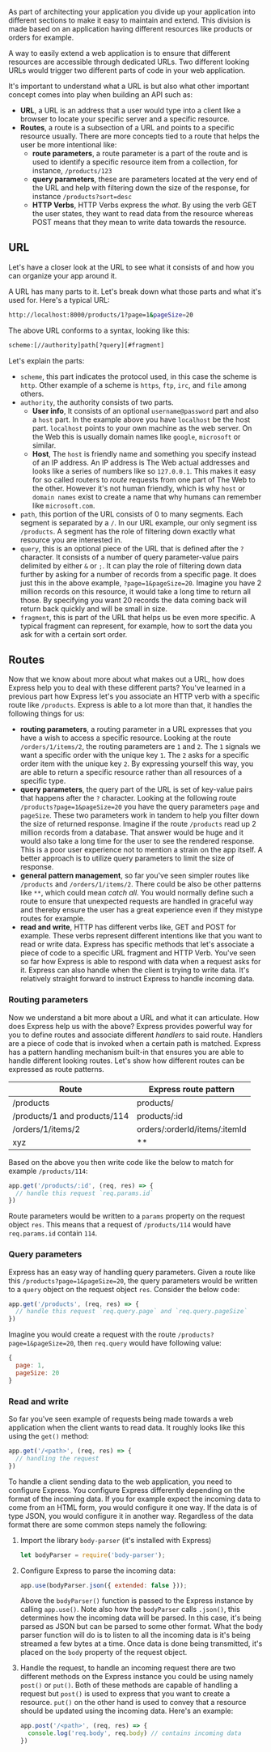 As part of architecting your application you divide up your application into different sections to make it easy to maintain and extend. This division is made based on an application having different resources like products or orders for example. 

A way to easily extend a web application is to ensure that different resources are accessible through dedicated URLs. Two different looking URLs would trigger two different parts of code in your web application.  

It's important to understand what a URL is but also what other important concept comes into play when building an API such as:

- **URL**, a URL is an address that a user would type into a client like a browser to locate your specific server and a specific resource.
- **Routes**, a route is a subsection of a URL and points to a specific resource usually. There are more concepts tied to a route that helps the user be more intentional like:
  - **route parameters**, a route parameter is a part of the route and is used to identify a specific resource item from a collection, for instance, `/products/123`
  - **query parameters**, these are parameters located at the very end of the URL and help with filtering down the size of the response, for instance `/products?sort=desc`
  - **HTTP Verbs**, HTTP Verbs express the *what*. By using the verb GET the user states, they want to read data from the resource whereas POST means that they mean to write data towards the resource.

## URL

Let's have a closer look at the URL to see what it consists of and how you can organize your app around it.

A URL has many parts to it. Let's break down what those parts and what it's used for. Here's a typical URL:

```bash
http://localhost:8000/products/1?page=1&pageSize=20
```

The above URL conforms to a syntax, looking like this:

```bash
scheme:[//authority]path[?query][#fragment]
```

Let's explain the parts:

- `scheme`, this part indicates the protocol used, in this case the scheme is `http`. Other example of a scheme is `https`, `ftp`, `irc`, and `file` among others.
- `authority`, the authority consists of two parts.
  - **User info**, It consists of an optional `username@password` part and also a `host` part. In the example above you have `localhost` be the host part. `localhost` points to your own machine as the web server. On the Web this is usually domain names like `google`, `microsoft` or similar. 
  - **Host**,  The `host` is friendly name and something you specify instead of an IP address. An IP address is The Web actual addresses and looks like a series of numbers like so `127.0.0.1`. This makes it easy for so called routers to *route* requests from one part of The Web to the other. However it's not human friendly, which is why `host` or `domain names` exist to create a name that why humans can remember like `microsoft.com`.
- `path`, this portion of the URL consists of 0 to many segments. Each segment is separated by a `/`. In our URL example, our only segment iss `/products`. A segment has the role of filtering down exactly what resource you are interested in.
- `query`, this is an optional piece of the URL that is defined after the `?` character. It consists of a number of query parameter-value pairs delimited by either `&` or `;`. It can play the role of filtering down data further by asking for a number of records from a specific page. It does just this in the above example, `?page=1&pageSize=20`. Imagine you have 2 million records on this resource, it would take a long time to return all those. By specifying you want 20 records the data coming back will return back quickly and will be small in size.
- `fragment`, this is part of the URL that helps us be even more specific. A typical fragment can represent, for example,  how to sort the data you ask for with a certain sort order.

## Routes

Now that we know about more about what makes out a URL, how does Express help you to deal with these different parts? You've learned in a previous part how Express let's you associate an HTTP verb with a specific route like `/products`. Express is able to a lot more than that, it handles the following things for us:

- **routing parameters**, a routing parameter in a URL expresses that you have a wish to access a specific resource. Looking at the route `/orders/1/items/2`, the routing parameters are `1` and `2`. The `1` signals we want a specific order with the unique key `1`. The `2` asks for a specific order item with the unique key `2`. By expressing yourself this way, you are able to return a specific resource rather than all resources of a specific type.
- **query parameters**, the query part of the URL is set of key-value pairs that happens after the `?` character. Looking at the following route `/products?page=1&pageSize=20` you have the query parameters `page` and `pageSize`. These two parameters work in tandem to help you filter down the size of returned response. Imagine if the route `/products` read up 2 million records from a database. That answer would be huge and it would also take a long time for the user to see the rendered response. This is a poor user experience not to mention a strain on the app itself. A better approach is to utilize query parameters to limit the size of response.
- **general pattern management**, so far you've seen simpler routes like `/products` and `/orders/1/items/2`. There could be also be other patterns like `**`, which could mean *catch all*. You would normally define such a route to ensure that unexpected requests are handled in graceful way and thereby ensure the user has a great experience even if they mistype routes for example.
- **read and write**, HTTP has different verbs like, GET and POST for example. These verbs represent different intentions like that you want to read or write data. Express has specific methods that let's associate a piece of code to a specific URL fragment and HTTP Verb. You've seen so far how Express is able to respond with data when a request asks for it. Express can also handle when the client is trying to write data. It's relatively straight forward to instruct Express to handle incoming data.

### Routing parameters

Now we understand a bit more about a URL and what it can articulate. How does Express help us with the above? Express provides powerful way for you to define routes and associate different *handlers* to said route. Handlers are a piece of code that is invoked when a certain path is matched. Express has a pattern handling mechanism built-in that ensures you are able to handle different looking routes. Let's show how different routes can be expressed as route patterns.

| Route                        | Express route pattern         |
|------------------------------|-------------------------------|
| /products                    | products/                     |
| /products/1 and products/114 | products/:id                  |
| /orders/1/items/2            | orders/:orderId/items/:itemId |
| xyz                          | **                            |

Based on the above you then write code like the below to match for example `/products/114`:

```javascript
app.get('/products/:id', (req, res) => {
  // handle this request `req.params.id`
})
```

Route parameters would be written to a `params` property on the request object `res`. This means that a request of `/products/114` would have `req.params.id` contain `114`.

### Query parameters

Express has an easy way of handling query parameters. Given a route like this `/products?page=1&pageSize=20`, the query parameters would be written to a `query` object on the request object `res`. Consider the below code:

```javascript
app.get('/products', (req, res) => {
  // handle this request `req.query.page` and `req.query.pageSize`
})
```

Imagine you would create a request with the route `/products?page=1&pageSize=20`, then `req.query` would have following value:

```javascript
{
  page: 1,
  pageSize: 20
}
```

### Read and write

So far you've seen example of requests being made towards a web application when the client wants to read data. It roughly looks like this using the `get()` method:

```javascript
app.get('/<path>', (req, res) => {
  // handling the request
})
```

To handle a client sending data to the web application, you need to configure Express. You configure Express differently depending on the format of the incoming data. If you for example expect the incoming data to come from an HTML form, you would configure it one way. If the data is of type JSON, you would configure it in another way. Regardless of the data format there are some common steps namely the following:

1. Import the library `body-parser` (it's installed with Express)

   ```javascript
   let bodyParser = require('body-parser');
   ```

1. Configure Express to parse the incoming data:

   ```javascript
   app.use(bodyParser.json({ extended: false }));
   ```

   Above the `bodyParser()` function is passed to the Express instance by calling `app.use()`. Note also how the `bodyParser` calls `.json()`, this determines how the incoming data will be parsed. In this case, it's being parsed as JSON but can be parsed to some other format. What the body parser function will do is to listen to all the incoming data is it's being streamed a few bytes at a time. Once data is done being transmitted, it's placed on the `body` property of the request object.
1. Handle the request, to handle an incoming request there are two different methods on the Express instance you could be using namely `post()` or `put()`. Both of these methods are capable of handling a request but `post()` is used to express that you want to create a resource. `put()` on the other hand is used to convey that a resource should be updated using the incoming data. Here's an example:

   ```javascript
   app.post('/<path>', (req, res) => {
     console.log('req.body', req.body) // contains incoming data
   })
   ```
